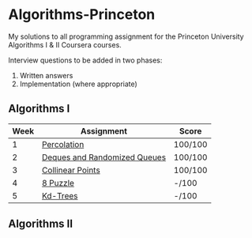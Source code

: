 # Algorithms-Princeton

My solutions to all programming assignment for the Princeton University Algorithms I & II Coursera courses.

Interview questions to be added in two phases:
1) Written answers
2) Implementation (where appropriate) 

## Algorithms I

| Week | Assignment                                                                                                   | Score   |
|------|--------------------------------------------------------------------------------------------------------------|---------|
| 1    | [Percolation](https://coursera.cs.princeton.edu/algs4/assignments/percolation/specification.php)             | 100/100 |
| 2    | [Deques and Randomized Queues](https://coursera.cs.princeton.edu/algs4/assignments/queues/specification.php) | 100/100 |
| 3    | [Collinear Points](https://coursera.cs.princeton.edu/algs4/assignments/collinear/specification.php)          | 100/100 |
| 4    | [8 Puzzle](https://coursera.cs.princeton.edu/algs4/assignments/8puzzle/specification.phpp)                   | -/100   |
| 5    | [Kd-Trees](https://coursera.cs.princeton.edu/algs4/assignments/percolation/specification.php)                | -/100   |

## Algorithms II
